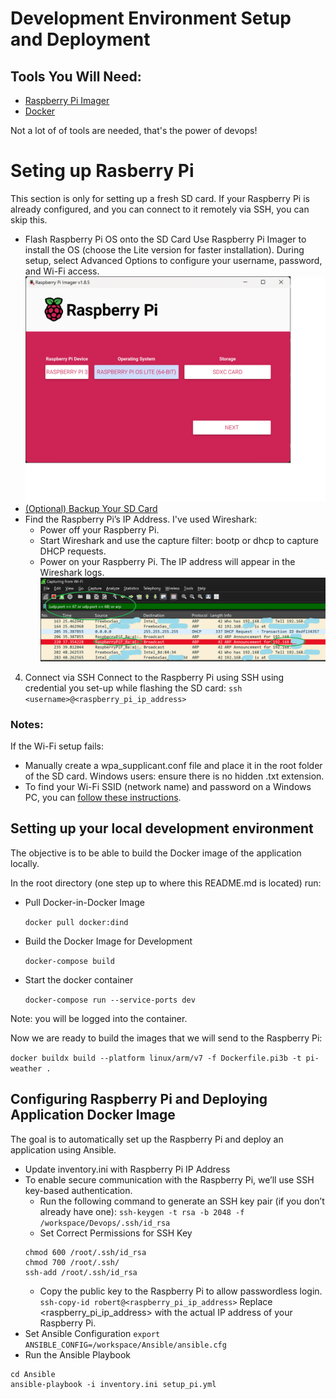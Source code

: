 # Development Environment Setup and Deployment

## Tools You Will Need:

* [Raspberry Pi Imager](https://www.raspberrypi.com/software/)
* [Docker](https://www.docker.com/products/docker-desktop/)

Not a lot of of tools are needed, that's the power of devops!

# Seting up Rasberry Pi

This section is only for setting up a fresh SD card. If your Raspberry Pi is already configured, and you can connect to it remotely via SSH, you can skip this.

* Flash Raspberry Pi OS onto the SD Card
Use Raspberry Pi Imager to install the OS (choose the Lite version for faster installation).
During setup, select Advanced Options to configure your username, password, and Wi-Fi access.
![Pi Image to be flashed](Documentation/Pictures/os.png)
* [(Optional) Backup Your SD Card](https://www.makeuseof.com/how-to-back-up-your-raspberry-pi-sd-card-on-windows/
)
* Find the Raspberry Pi’s IP Address. I've used Wireshark:
    * Power off your Raspberry Pi.
    * Start Wireshark and use the capture filter: bootp or dhcp to capture DHCP requests.
    * Power on your Raspberry Pi. The IP address will appear in the Wireshark logs.
    ![Finding IP of Rasberry Pi in local network](./Documentation/Pictures/find_pi_address.png)

4. Connect via SSH
Connect to the Raspberry Pi using SSH using credential you set-up while flashing the SD card:
```ssh <username>@<raspberry_pi_ip_address>```

### Notes:
If the Wi-Fi setup fails:
* Manually create a wpa_supplicant.conf file and place it in the root folder of the SD card.
Windows users: ensure there is no hidden .txt extension.
* To find your Wi-Fi SSID (network name) and password on a Windows PC, you can [follow these instructions](https://www.hellotech.com/guide/for/how-to-find-wifi-password-windows-10).

## Setting up your local development environment

The objective is to be able to build the Docker image of the application locally.

In the root directory (one step up to where this README.md is located) run:
* Pull Docker-in-Docker Image
  
  ```docker pull docker:dind```
  
* Build the Docker Image for Development
  
  ```docker-compose build```

* Start the docker container
  
  ```docker-compose run --service-ports dev```
  
Note: you will be logged into the container.

Now we are ready to build the images that we will send to the Raspberry Pi:

```docker buildx build --platform linux/arm/v7 -f Dockerfile.pi3b -t pi-weather .```


## Configuring Raspberry Pi and Deploying Application Docker Image

The goal is to automatically set up the Raspberry Pi and deploy an application using Ansible.

* Update inventory.ini with Raspberry Pi IP Address
* To enable secure communication with the Raspberry Pi, we’ll use SSH key-based authentication.
    * Run the following command to generate an SSH key pair (if you don’t already have one):
    ```ssh-keygen -t rsa -b 2048 -f /workspace/Devops/.ssh/id_rsa```
    * Set Correct Permissions for SSH Key
    ```
    chmod 600 /root/.ssh/id_rsa
    chmod 700 /root/.ssh/
    ssh-add /root/.ssh/id_rsa
    ```
    * Copy the public key to the Raspberry Pi to allow passwordless login.
    ```ssh-copy-id robert@<raspberry_pi_ip_address>```
    Replace <raspberry_pi_ip_address> with the actual IP address of your Raspberry Pi.
* Set Ansible Configuration
```export ANSIBLE_CONFIG=/workspace/Ansible/ansible.cfg```
* Run the Ansible Playbook
```
cd Ansible
ansible-playbook -i inventory.ini setup_pi.yml
```
